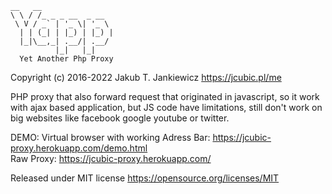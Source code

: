 ```
__   __
\ \ / /_ _ _ __  _ __
 \ V / _` | '_ \| '_ \
  | | (_| | |_) | |_) |
  |_|\__,_| .__/| .__/
          |_|   |_|
  Yet Another Php Proxy
```

Copyright (c) 2016-2022 Jakub T. Jankiewicz <https://jcubic.pl/me>

PHP proxy that also forward request that originated in javascript, so it work
with ajax based application, but JS code have limitations, still don't work on big websites like facebook google youtube or twitter.

DEMO:
Virtual browser with working Adress Bar: <https://jcubic-proxy.herokuapp.com/demo.html><br/>
Raw Proxy: <https://jcubic-proxy.herokuapp.com/>

Released under MIT license <https://opensource.org/licenses/MIT>
